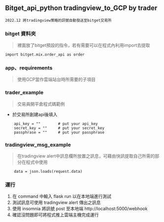 ## Bitget_api_python tradingview_to_GCP by trader
`2022.12 將tradingview策略的訊號自動發送至bitget交易所`
 
### bitget 資料夾
>裡面放了bitget預設的指令，若有需要可以在程式內利用import去提取
```
import bitget.mix.order_api as order
```
### app、requirements
>使用GCP當作雲端站台時所需要的子項目

### trader_example
> 交易員開平倉程式碼範例
* 於交易所創建api後填入
```
    api_key = ""        # put your api_key
    secret_key = ""     # put your secret_key
    passphrase = ""     # put your passphrase
```
### tradingview_msg_example
>在tradingview alert中訊息欄所放置之訊息，可藉由快訊提取自己所需的部分在程式中使用
```
    data = json.loads(request.data)
```
### 運行
1. 在 command 中輸入 flask run 以在本地端進行測試
2. 測試訊息可使用 tradingview alert 傳出之訊息
3. 使用 insomnia 將訊號 post 至本地端 http://localhost:5000/webhook
4. 確認沒問題即可將程式推上雲端主機完成運行
